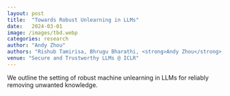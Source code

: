 ```yaml
---
layout: post
title:  "Towards Robust Unlearning in LLMs"
date:   2024-03-01
image: /images/tbd.webp
categories: research
author: "Andy Zhou"
authors: "Rishub Tamirisa, Bhrugu Bharathi, <strong>Andy Zhou</strong>, Bo Li, Mantas Mazeika"
venue: "Secure and Trustworthy LLMs @ ICLR"
---
```

We outline the setting of robust machine unlearning in LLMs for reliably removing unwanted knowledge.